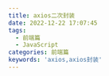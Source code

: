 ```yaml
---
title: axios二次封装
date: 2022-12-22 17:07:45
tags:
  - 前端篇
  - JavaScript
categories: 前端篇
keywords: 'axios,axios封装'
---
```

